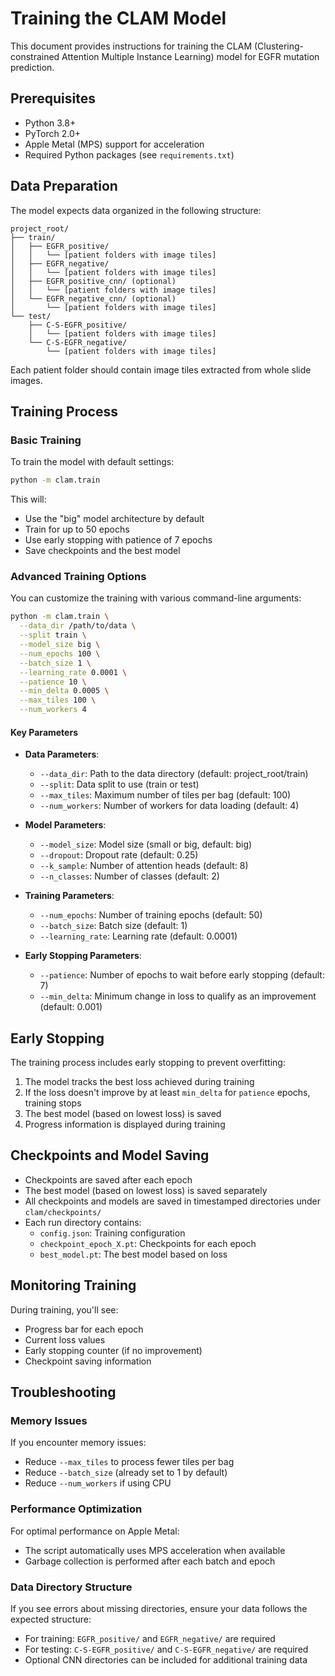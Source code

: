# Training the CLAM Model

This document provides instructions for training the CLAM (Clustering-constrained Attention Multiple Instance Learning) model for EGFR mutation prediction.

## Prerequisites

- Python 3.8+
- PyTorch 2.0+
- Apple Metal (MPS) support for acceleration
- Required Python packages (see `requirements.txt`)

## Data Preparation

The model expects data organized in the following structure:

```
project_root/
├── train/
│   ├── EGFR_positive/
│   │   └── [patient folders with image tiles]
│   ├── EGFR_negative/
│   │   └── [patient folders with image tiles]
│   ├── EGFR_positive_cnn/ (optional)
│   │   └── [patient folders with image tiles]
│   └── EGFR_negative_cnn/ (optional)
│       └── [patient folders with image tiles]
└── test/
    ├── C-S-EGFR_positive/
    │   └── [patient folders with image tiles]
    └── C-S-EGFR_negative/
        └── [patient folders with image tiles]
```

Each patient folder should contain image tiles extracted from whole slide images.

## Training Process

### Basic Training

To train the model with default settings:

```bash
python -m clam.train
```

This will:
- Use the "big" model architecture by default
- Train for up to 50 epochs
- Use early stopping with patience of 7 epochs
- Save checkpoints and the best model

### Advanced Training Options

You can customize the training with various command-line arguments:

```bash
python -m clam.train \
  --data_dir /path/to/data \
  --split train \
  --model_size big \
  --num_epochs 100 \
  --batch_size 1 \
  --learning_rate 0.0001 \
  --patience 10 \
  --min_delta 0.0005 \
  --max_tiles 100 \
  --num_workers 4
```

#### Key Parameters

- **Data Parameters**:
  - `--data_dir`: Path to the data directory (default: project_root/train)
  - `--split`: Data split to use (train or test)
  - `--max_tiles`: Maximum number of tiles per bag (default: 100)
  - `--num_workers`: Number of workers for data loading (default: 4)

- **Model Parameters**:
  - `--model_size`: Model size (small or big, default: big)
  - `--dropout`: Dropout rate (default: 0.25)
  - `--k_sample`: Number of attention heads (default: 8)
  - `--n_classes`: Number of classes (default: 2)

- **Training Parameters**:
  - `--num_epochs`: Number of training epochs (default: 50)
  - `--batch_size`: Batch size (default: 1)
  - `--learning_rate`: Learning rate (default: 0.0001)

- **Early Stopping Parameters**:
  - `--patience`: Number of epochs to wait before early stopping (default: 7)
  - `--min_delta`: Minimum change in loss to qualify as an improvement (default: 0.001)

## Early Stopping

The training process includes early stopping to prevent overfitting:

1. The model tracks the best loss achieved during training
2. If the loss doesn't improve by at least `min_delta` for `patience` epochs, training stops
3. The best model (based on lowest loss) is saved
4. Progress information is displayed during training

## Checkpoints and Model Saving

- Checkpoints are saved after each epoch
- The best model (based on lowest loss) is saved separately
- All checkpoints and models are saved in timestamped directories under `clam/checkpoints/`
- Each run directory contains:
  - `config.json`: Training configuration
  - `checkpoint_epoch_X.pt`: Checkpoints for each epoch
  - `best_model.pt`: The best model based on loss

## Monitoring Training

During training, you'll see:
- Progress bar for each epoch
- Current loss values
- Early stopping counter (if no improvement)
- Checkpoint saving information

## Troubleshooting

### Memory Issues

If you encounter memory issues:
- Reduce `--max_tiles` to process fewer tiles per bag
- Reduce `--batch_size` (already set to 1 by default)
- Reduce `--num_workers` if using CPU

### Performance Optimization

For optimal performance on Apple Metal:
- The script automatically uses MPS acceleration when available
- Garbage collection is performed after each batch and epoch

### Data Directory Structure

If you see errors about missing directories, ensure your data follows the expected structure:
- For training: `EGFR_positive/` and `EGFR_negative/` are required
- For testing: `C-S-EGFR_positive/` and `C-S-EGFR_negative/` are required
- Optional CNN directories can be included for additional training data 